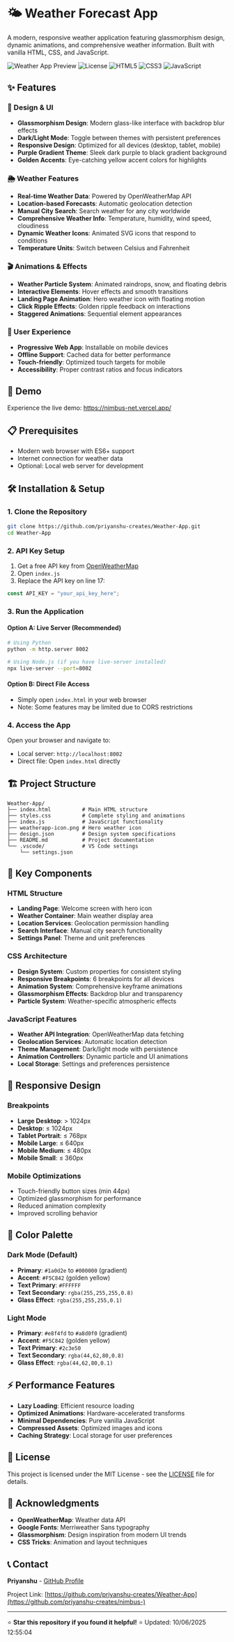 # 🌤️ Weather Forecast App

A modern, responsive weather application featuring glassmorphism design, dynamic animations, and comprehensive weather information. Built with vanilla HTML, CSS, and JavaScript.

![Weather App Preview](https://img.shields.io/badge/Status-Active-success)
![License](https://img.shields.io/badge/License-MIT-blue)
![HTML5](https://img.shields.io/badge/HTML5-E34F26?logo=html5&logoColor=white)
![CSS3](https://img.shields.io/badge/CSS3-1572B6?logo=css3&logoColor=white)
![JavaScript](https://img.shields.io/badge/JavaScript-F7DF1E?logo=javascript&logoColor=black)

## ✨ Features

### 🎨 Design & UI
- **Glassmorphism Design**: Modern glass-like interface with backdrop blur effects
- **Dark/Light Mode**: Toggle between themes with persistent preferences
- **Responsive Design**: Optimized for all devices (desktop, tablet, mobile)
- **Purple Gradient Theme**: Sleek dark purple to black gradient background
- **Golden Accents**: Eye-catching yellow accent colors for highlights

### 🌦️ Weather Features
- **Real-time Weather Data**: Powered by OpenWeatherMap API
- **Location-based Forecasts**: Automatic geolocation detection
- **Manual City Search**: Search weather for any city worldwide
- **Comprehensive Weather Info**: Temperature, humidity, wind speed, cloudiness
- **Dynamic Weather Icons**: Animated SVG icons that respond to conditions
- **Temperature Units**: Switch between Celsius and Fahrenheit

### 🎬 Animations & Effects
- **Weather Particle System**: Animated raindrops, snow, and floating debris
- **Interactive Elements**: Hover effects and smooth transitions
- **Landing Page Animation**: Hero weather icon with floating motion
- **Click Ripple Effects**: Golden ripple feedback on interactions
- **Staggered Animations**: Sequential element appearances

### 📱 User Experience
- **Progressive Web App**: Installable on mobile devices
- **Offline Support**: Cached data for better performance
- **Touch-friendly**: Optimized touch targets for mobile
- **Accessibility**: Proper contrast ratios and focus indicators

## 🚀 Demo

Experience the live demo: https://nimbus-net.vercel.app/

## 📋 Prerequisites

- Modern web browser with ES6+ support
- Internet connection for weather data
- Optional: Local web server for development

## 🛠️ Installation & Setup

### 1. Clone the Repository
```bash
git clone https://github.com/priyanshu-creates/Weather-App.git
cd Weather-App
```

### 2. API Key Setup
1. Get a free API key from [OpenWeatherMap](https://openweathermap.org/api)
2. Open `index.js`
3. Replace the API key on line 17:
```javascript
const API_KEY = "your_api_key_here";
```

### 3. Run the Application

#### Option A: Live Server (Recommended)
```bash
# Using Python
python -m http.server 8002

# Using Node.js (if you have live-server installed)
npx live-server --port=8002
```

#### Option B: Direct File Access
- Simply open `index.html` in your web browser
- Note: Some features may be limited due to CORS restrictions

### 4. Access the App
Open your browser and navigate to:
- Local server: `http://localhost:8002`
- Direct file: Open `index.html` directly

## 🏗️ Project Structure

```
Weather-App/
├── index.html          # Main HTML structure
├── styles.css          # Complete styling and animations
├── index.js            # JavaScript functionality
├── weatherapp-icon.png # Hero weather icon
├── design.json         # Design system specifications
├── README.md           # Project documentation
└── .vscode/            # VS Code settings
    └── settings.json
```

## 🎯 Key Components

### HTML Structure
- **Landing Page**: Welcome screen with hero icon
- **Weather Container**: Main weather display area
- **Location Services**: Geolocation permission handling
- **Search Interface**: Manual city search functionality
- **Settings Panel**: Theme and unit preferences

### CSS Architecture
- **Design System**: Custom properties for consistent styling
- **Responsive Breakpoints**: 6 breakpoints for all devices
- **Animation System**: Comprehensive keyframe animations
- **Glassmorphism Effects**: Backdrop blur and transparency
- **Particle System**: Weather-specific atmospheric effects

### JavaScript Features
- **Weather API Integration**: OpenWeatherMap data fetching
- **Geolocation Services**: Automatic location detection
- **Theme Management**: Dark/light mode with persistence
- **Animation Controllers**: Dynamic particle and UI animations
- **Local Storage**: Settings and preferences persistence

## 🌈 Responsive Design

### Breakpoints
- **Large Desktop**: > 1024px
- **Desktop**: ≤ 1024px
- **Tablet Portrait**: ≤ 768px
- **Mobile Large**: ≤ 640px
- **Mobile Medium**: ≤ 480px
- **Mobile Small**: ≤ 360px

### Mobile Optimizations
- Touch-friendly button sizes (min 44px)
- Optimized glassmorphism for performance
- Reduced animation complexity
- Improved scrolling behavior

## 🎨 Color Palette

### Dark Mode (Default)
- **Primary**: `#1a0d2e` to `#000000` (gradient)
- **Accent**: `#F5C842` (golden yellow)
- **Text Primary**: `#FFFFFF`
- **Text Secondary**: `rgba(255,255,255,0.8)`
- **Glass Effect**: `rgba(255,255,255,0.1)`

### Light Mode
- **Primary**: `#e8f4fd` to `#a8d0f0` (gradient)
- **Accent**: `#F5C842` (golden yellow)
- **Text Primary**: `#2c3e50`
- **Text Secondary**: `rgba(44,62,80,0.8)`
- **Glass Effect**: `rgba(44,62,80,0.1)`

## ⚡ Performance Features

- **Lazy Loading**: Efficient resource loading
- **Optimized Animations**: Hardware-accelerated transforms
- **Minimal Dependencies**: Pure vanilla JavaScript
- **Compressed Assets**: Optimized images and icons
- **Caching Strategy**: Local storage for user preferences


## 📄 License

This project is licensed under the MIT License - see the [LICENSE](LICENSE) file for details.

## 🙏 Acknowledgments

- **OpenWeatherMap**: Weather data API
- **Google Fonts**: Merriweather Sans typography
- **Glassmorphism**: Design inspiration from modern UI trends
- **CSS Tricks**: Animation and layout techniques

## 📞 Contact

**Priyanshu** - [GitHub Profile](https://github.com/priyanshu-creates)

Project Link: [https://github.com/priyanshu-creates/Weather-App](https://github.com/priyanshu-creates/nimbus-)

---

⭐ **Star this repository if you found it helpful!** ⭐
Updated: 10/06/2025 12:55:04
